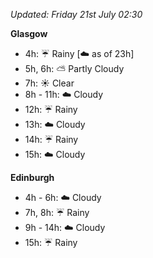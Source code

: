 *Updated: Friday 21st July 02:30*

**Glasgow**

* 4h: :umbrella: Rainy [:cloud: as of 23h]
* 5h, 6h: :partly_sunny: Partly Cloudy
* 7h: :sunny: Clear
* 8h - 11h: :cloud: Cloudy
* 12h: :umbrella: Rainy
* 13h: :cloud: Cloudy
* 14h: :umbrella: Rainy
* 15h: :cloud: Cloudy

**Edinburgh**

* 4h - 6h: :cloud: Cloudy
* 7h, 8h: :umbrella: Rainy
* 9h - 14h: :cloud: Cloudy
* 15h: :umbrella: Rainy
